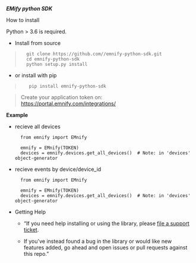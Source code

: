 ***EMify python SDK***

How to install

Python > 3.6 is required.



- Install from source
>       git clone https://github.com//emnify-python-sdk.git
>       cd emnify-python-sdk
>       python setup.py install
- or install with pip
>        pip install emnify-python-sdk
  
> Create your application token on: https://portal.emnify.com/integrations/

**Example**

- recieve all devices

        from emnify import EMnify
  
        emnify = EMnify(TOKEN)
        devices = emnify.devices.get_all_devices()  # Note: in 'devices' object-generator
        
- recieve events by device/device_id

        from emnify import EMnify
  
        emnify = EMnify(TOKEN)
        devices = emnify.devices.get_all_devices()  # Note: in 'devices' object-generator

- Getting Help
    - “If you need help installing or using the library, please [file a support ticket](https://support.emnify.com/hc/en-us/requests/new).
        
    -    If you've instead found a bug in the library or would like new features added, go ahead and open issues or pull requests against this repo.”
    
